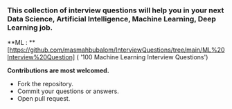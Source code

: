### **This collection of interview questions will help you in your next Data Science, Artificial Intelligence, Machine Learning, Deep Learning job.**

**ML : **[https://github.com/masmahbubalom/InterviewQuestions/tree/main/ML%20Interview%20Question] ( '100 Machine Learning Interview Questions')

**Contributions are most welcomed.**

  - Fork the repository.
  - Commit your questions or answers.
  - Open pull request.
